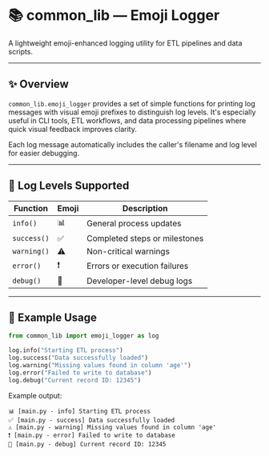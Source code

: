 # 📚 common_lib — Emoji Logger

A lightweight emoji-enhanced logging utility for ETL pipelines and data scripts.

---

## ✨ Overview

`common_lib.emoji_logger` provides a set of simple functions for printing log messages with visual emoji prefixes to distinguish log levels. It's especially useful in CLI tools, ETL workflows, and data processing pipelines where quick visual feedback improves clarity.

Each log message automatically includes the caller's filename and log level for easier debugging.

---

## 🔧 Log Levels Supported

| Function  | Emoji | Description                        |
|-----------|-------|------------------------------------|
| `info()`     | 📊    | General process updates           |
| `success()`  | ✅    | Completed steps or milestones     |
| `warning()`  | ⚠️    | Non-critical warnings             |
| `error()`    | ❗    | Errors or execution failures      |
| `debug()`    | 🐞    | Developer-level debug logs        |

---

## 🚀 Example Usage

```python
from common_lib import emoji_logger as log

log.info("Starting ETL process")
log.success("Data successfully loaded")
log.warning("Missing values found in column 'age'")
log.error("Failed to write to database")
log.debug("Current record ID: 12345")
```

Example output:

```
📊 [main.py - info] Starting ETL process
✅ [main.py - success] Data successfully loaded
⚠️ [main.py - warning] Missing values found in column 'age'
❗ [main.py - error] Failed to write to database
🐞 [main.py - debug] Current record ID: 12345
```
